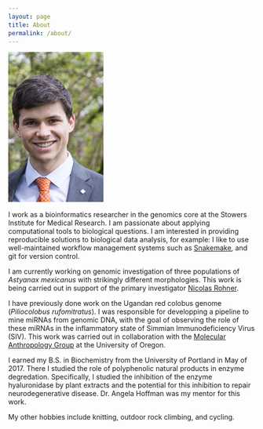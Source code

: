 ```yaml
---
layout: page
title: About
permalink: /about/
---
```


![](/img/headshot.jpg#r)

I work as a bioinformatics researcher in the genomics core at the Stowers Institute for Medical Research. I am passionate about applying computational tools to biological questions. I am interested in providing reproducible solutions to biological data analysis, for example: I like to use well-maintained workflow management systems such as [Snakemake](https://snakemake.readthedocs.io/en/stable/), and git for version control.

I am currently working on genomic investigation of three populations of *Astyanax mexicanus* with strikingly different morphologies. This work is being carried out in support of the primary investigator [Nicolas Rohner](https://www.stowers.org/faculty/rohner-lab).

I have previously done work on the Ugandan red colobus genome (*Piliocolobus rufomitratus*). I was responsible for developping a pipeline to mine miRNAs from genomic DNA, with the goal of observing the role of these miRNAs in the inflammatory state of Simmian Immunodeficiency Virus (SIV). This work was carried out in collaboration with the [Molecular Anthropology Group](http://molecular-anthro.uoregon.edu/) at the University of Oregon.

I earned my B.S. in Biochemistry from the University of Portland in May of 2017. There I studied the role of polyphenolic natural products in enzyme degredation. Specifically, I studied the inhibition of the enzyme hyaluronidase by plant extracts and the potential for this inhibition to repair neurodegenerative disease. Dr. Angela Hoffman was my mentor for this work.

My other hobbies include knitting, outdoor rock climbing, and cycling.
